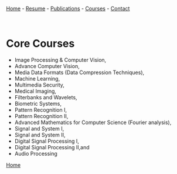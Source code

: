 ﻿
[Home](https://bmaser.github.io/) -
  [Resume](CV.md)  - [Publications](Publications.md) -  [Courses](Courses.md) - [Contact](Contact.md)

&nbsp;&nbsp;&nbsp;&nbsp;&nbsp;&nbsp;


# Core Courses
* Image Processing & Computer Vision,
* Advance Computer Vision,
* Media Data Formats (Data Compression Techniques),
* Machine Learning,
* Multimedia Security,
* Medical Imaging,
* Filterbanks and Wavelets,
* Biometric Systems,
* Pattern Recognition I,
* Pattern Recognition II,
* Advanced Mathematics for Computer Science (Fourier analysis),
* Signal and System I,
* Signal and System II,
* Digital Signal Processing I,
* Digital Signal Processing II,and
* Audio Processing

[Home](https://bmaser.github.io/)